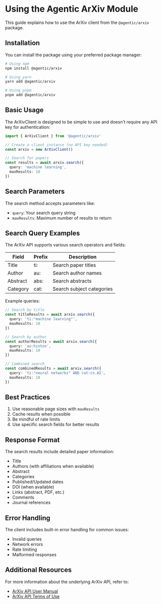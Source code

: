 # Using the Agentic ArXiv Module

This guide explains how to use the ArXiv client from the `@agentic/arxiv` package.

## Installation

You can install the package using your preferred package manager:

```bash
# Using npm
npm install @agentic/arxiv

# Using yarn
yarn add @agentic/arxiv

# Using pnpm
pnpm add @agentic/arxiv
```

## Basic Usage

The ArXivClient is designed to be simple to use and doesn't require any API key for authentication:

```typescript
import { ArXivClient } from '@agentic/arxiv'

// Create a client instance (no API key needed)
const arxiv = new ArXivClient()

// Search for papers
const results = await arxiv.search({
  query: 'machine learning',
  maxResults: 10
})
```

## Search Parameters

The search method accepts parameters like:
- `query`: Your search query string
- `maxResults`: Maximum number of results to return

## Search Query Examples

The ArXiv API supports various search operators and fields:

| Field | Prefix | Description |
|-------|---------|------------|
| Title | ti: | Search paper titles |
| Author | au: | Search author names |
| Abstract | abs: | Search abstracts |
| Category | cat: | Search subject categories |

Example queries:
```typescript
// Search by title
const titleResults = await arxiv.search({
  query: 'ti:"machine learning"',
  maxResults: 10
})

// Search by author
const authorResults = await arxiv.search({
  query: 'au:hinton',
  maxResults: 10
})

// Combined search
const combinedResults = await arxiv.search({
  query: 'ti:"neural networks" AND cat:cs.AI',
  maxResults: 10
})
```

## Best Practices

1. Use reasonable page sizes with `maxResults`
2. Cache results when possible
3. Be mindful of rate limits
4. Use specific search fields for better results

## Response Format

The search results include detailed paper information:
- Title
- Authors (with affiliations when available)
- Abstract
- Categories
- Published/Updated dates
- DOI (when available)
- Links (abstract, PDF, etc.)
- Comments
- Journal references

## Error Handling

The client includes built-in error handling for common issues:
- Invalid queries
- Network errors
- Rate limiting
- Malformed responses

## Additional Resources

For more information about the underlying ArXiv API, refer to:
- [ArXiv API User Manual](https://info.arxiv.org/help/api/user-manual.html)
- [ArXiv API Terms of Use](https://info.arxiv.org/help/api/tou.html)